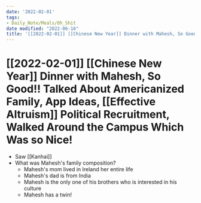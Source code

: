 ```yaml
---
date: '2022-02-01'
tags:
- Daily_Note/Meals/Oh_Shit
date modified: "2022-06-16"
title: '[[2022-02-01]] [[Chinese New Year]] Dinner with Mahesh, So Good!! Talked About Americanized Family, App Ideas, [[Effective Altruism]] Political Recruitment, Walked Around the Campus Which Was so Nice!'
---
```


# [[2022-02-01]] [[Chinese New Year]] Dinner with Mahesh, So Good!! Talked About Americanized Family, App Ideas, [[Effective Altruism]] Political Recruitment, Walked Around the Campus Which Was so Nice!
- Saw [[Kanhai]]
- What was Mahesh's family composition?
	- Mahesh's mom lived in Ireland her entire life
	- Mahesh's dad is from India
	- Mahesh is the only one of his brothers who is interested in his culture
	- Mahesh has a twin!
